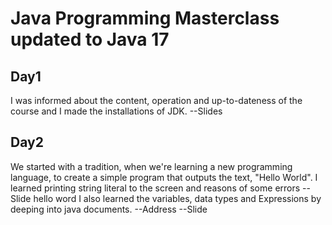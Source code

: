 # Java Programming Masterclass updated to Java 17
## Day1
I was informed about the content, operation and up-to-dateness of the course and I made the installations of JDK.
--Slides
## Day2

We started with a tradition, when we're learning a new programming language, to create a simple program that outputs the text, "Hello World".
I learned printing string literal to the screen and reasons of some errors
--Slide hello word
I also learned the variables, data types and Expressions by deeping into java documents.
--Address
--Slide


